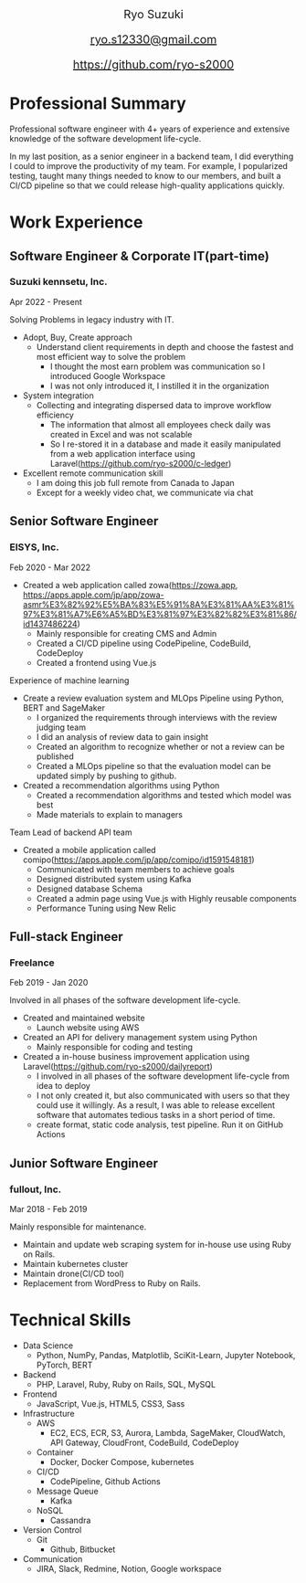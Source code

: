 <div style="text-align:center; font-size:20px;">
Ryo Suzuki

ryo.s12330@gmail.com

https://github.com/ryo-s2000
</div>

# Professional Summary
Professional software engineer with 4+ years of experience and extensive knowledge of the software development life-cycle.

In my last position, as a senior engineer in a backend team, I did everything I could to improve the productivity of my team.
For example, I popularized testing, taught many things needed to know to our members, and built a CI/CD pipeline so that we could release high-quality applications quickly.

# Work Experience
## Software Engineer & Corporate IT(part-time)
### Suzuki kennsetu, Inc.
Apr 2022 - Present

Solving Problems in legacy industry with IT.
- Adopt, Buy, Create approach
  - Understand client requirements in depth and choose the fastest and most efficient way to solve the problem
    - I thought the most earn problem was communication so I introduced Google Workspace
    - I was not only introduced it, I instilled it in the organization
- System integration
  - Collecting and integrating dispersed data to improve workflow efficiency
    - The information that almost all employees check daily was created in Excel and was not scalable
    - So I re-stored it in a database and made it easily manipulated from a web application interface using Laravel(https://github.com/ryo-s2000/c-ledger)
- Excellent remote communication skill
  - I am doing this job full remote from Canada to Japan
  - Except for a weekly video chat, we communicate via chat

## Senior Software Engineer
### EISYS, Inc.
Feb 2020 - Mar 2022

- Created a web application called zowa(https://zowa.app, https://apps.apple.com/jp/app/zowa-asmr%E3%82%92%E5%BA%83%E5%91%8A%E3%81%AA%E3%81%97%E3%81%A7%E6%A5%BD%E3%81%97%E3%82%82%E3%81%86/id1437486224)
  - Mainly responsible for creating CMS and Admin
  - Created a CI/CD pipeline using CodePipeline, CodeBuild, CodeDeploy
  - Created a frontend using Vue.js

Experience of machine learning
- Create a review evaluation system and MLOps Pipeline using Python, BERT and SageMaker
  - I organized the requirements through interviews with the review judging team
  - I did an analysis of review data to gain insight
  - Created an algorithm to recognize whether or not a review can be published
  - Created a MLOps pipeline so that the evaluation model can be updated simply by pushing to github.
- Created a recommendation algorithms using Python
  - Created a recommendation algorithms and tested which model was best
  - Made materials to explain to managers

Team Lead of backend API team
- Created a mobile application called comipo(https://apps.apple.com/jp/app/comipo/id1591548181)
  - Communicated with team members to achieve goals
  - Designed distributed system using Kafka
  - Designed database Schema
  - Created a admin page using Vue.js with Highly reusable components
  - Performance Tuning using New Relic

## Full-stack Engineer
### Freelance
Feb 2019 - Jan 2020

Involved in all phases of the software development life-cycle.
- Created and maintained website
  - Launch website using AWS
- Created an API for delivery management system using Python
  - Mainly responsible for coding and testing
- Created a in-house business improvement application using Laravel(https://github.com/ryo-s2000/dailyreport)
  - I involved in all phases of the software development life-cycle from idea to deploy
  - I not only created it, but also communicated with users so that they could use it willingly. As a result, I was able to release excellent software that automates tedious tasks in a short period of time.
  - create format, static code analysis, test pipeline. Run it on GitHub Actions

## Junior Software Engineer
### fullout, Inc.
Mar 2018 - Feb 2019

Mainly responsible for maintenance.
- Maintain and update web scraping system for in-house use using Ruby on Rails.
- Maintain kubernetes cluster
- Maintain drone(CI/CD tool)
- Replacement from WordPress to Ruby on Rails.

# Technical Skills
- Data Science
  - Python, NumPy, Pandas, Matplotlib, SciKit-Learn, Jupyter Notebook, PyTorch, BERT
- Backend
  - PHP, Laravel, Ruby, Ruby on Rails, SQL, MySQL
- Frontend
  - JavaScript, Vue.js, HTML5, CSS3, Sass
- Infrastructure
  - AWS
    - EC2, ECS, ECR, S3, Aurora, Lambda, SageMaker, CloudWatch, API Gateway, CloudFront, CodeBuild, CodeDeploy
  - Container
    - Docker, Docker Compose, kubernetes
  - CI/CD
    - CodePipeline, Github Actions
  - Message Queue
    - Kafka
  - NoSQL
    - Cassandra
- Version Control
  - Git
    - Github, Bitbucket
- Communication
  - JIRA, Slack, Redmine, Notion, Google workspace
